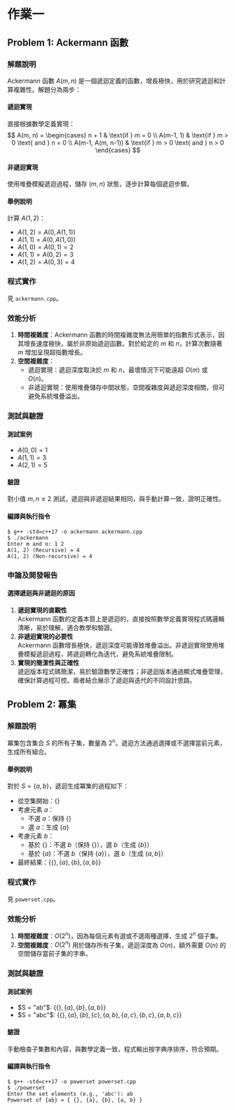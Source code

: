 # 作業一

## Problem 1: Ackermann 函數

### 解題說明

Ackermann 函數 $A(m, n)$ 是一個遞迴定義的函數，增長極快，用於研究遞迴和計算複雜性。解題分為兩步：

#### 遞迴實現
直接根據數學定義實現：
$$
A(m, n) =
\begin{cases} 
n + 1 & \text{if } m = 0 \\
A(m-1, 1) & \text{if } m > 0 \text{ and } n = 0 \\
A(m-1, A(m, n-1)) & \text{if } m > 0 \text{ and } n > 0 
\end{cases}
$$

#### 非遞迴實現
使用堆疊模擬遞迴過程，儲存 $(m, n)$ 狀態，逐步計算每個遞迴步驟。

#### 舉例說明
計算 $A(1, 2)$：
- $A(1, 2) = A(0, A(1, 1))$
- $A(1, 1) = A(0, A(1, 0))$
- $A(1, 0) = A(0, 1) = 2$
- $A(1, 1) = A(0, 2) = 3$
- $A(1, 2) = A(0, 3) = 4$

### 程式實作
見 `ackermann.cpp`。

### 效能分析
1. **時間複雜度**：Ackermann 函數的時間複雜度無法用簡單的指數形式表示，因其增長速度極快，屬於非原始遞迴函數。對於給定的 $m$ 和 $n$，計算次數隨著 $m$ 增加呈現超指數增長。
2. **空間複雜度**：
   - 遞迴實現：遞迴深度取決於 $m$ 和 $n$，最壞情況下可能遠超 $O(m)$ 或 $O(n)$。
   - 非遞迴實現：使用堆疊儲存中間狀態，空間複雜度與遞迴深度相關，但可避免系統堆疊溢出。

### 測試與驗證
#### 測試案例
- $A(0, 0) = 1$
- $A(1, 1) = 3$
- $A(2, 1) = 5$

#### 驗證
對小值 $m, n \leq 2$ 測試，遞迴與非遞迴結果相同，與手動計算一致，證明正確性。

#### 編譯與執行指令
```shell
$ g++ -std=c++17 -o ackermann ackermann.cpp
$ ./ackermann
Enter m and n: 1 2
A(1, 2) (Recursive) = 4
A(1, 2) (Non-recursive) = 4
```

### 申論及開發報告
#### 選擇遞迴與非遞迴的原因
1. **遞迴實現的直觀性**  
   Ackermann 函數的定義本質上是遞迴的，直接按照數學定義實現程式碼邏輯清晰，易於理解，適合教學和驗證。
2. **非遞迴實現的必要性**  
   Ackermann 函數增長極快，遞迴深度可能導致堆疊溢出。非遞迴實現使用堆疊模擬遞迴過程，將遞迴轉化為迭代，避免系統堆疊限制。
3. **實現的簡潔性與正確性**  
   遞迴版本程式碼簡潔，易於驗證數學正確性；非遞迴版本通過顯式堆疊管理，確保計算過程可控。兩者結合展示了遞迴與迭代的不同設計思路。

## Problem 2: 冪集

### 解題說明
冪集包含集合 $S$ 的所有子集，數量為 $2^n$。遞迴方法通過選擇或不選擇當前元素，生成所有組合。

#### 舉例說明
對於 $S = \{a, b\}$，遞迴生成冪集的過程如下：
- 從空集開始：$\{\}$
- 考慮元素 $a$：
  - 不選 $a$：保持 $\{\}$
  - 選 $a$：生成 $\{a\}$
- 考慮元素 $b$：
  - 基於 $\{\}$：不選 $b$（保持 $\{\}$），選 $b$（生成 $\{b\}$）
  - 基於 $\{a\}$：不選 $b$（保持 $\{a\}$），選 $b$（生成 $\{a, b\}$）
- 最終結果：$\{\{\}, \{a\}, \{b\}, \{a, b\}\}$

### 程式實作
見 `powerset.cpp`。

### 效能分析
1. **時間複雜度**：$O(2^n)$，因為每個元素有選或不選兩種選擇，生成 $2^n$ 個子集。
2. **空間複雜度**：$O(2^n)$ 用於儲存所有子集，遞迴深度為 $O(n)$，額外需要 $O(n)$ 的空間儲存當前子集的字串。

### 測試與驗證
#### 測試案例
- $S = "ab"$: $\{\{\}, \{a\}, \{b\}, \{a, b\}\}$
- $S = "abc"$: $\{\{\}, \{a\}, \{b\}, \{c\}, \{a, b\}, \{a, c\}, \{b, c\}, \{a, b, c\}\}$

#### 驗證
手動檢查子集數和內容，與數學定義一致，程式輸出按字典序排序，符合預期。

#### 編譯與執行指令
```shell
$ g++ -std=c++17 -o powerset powerset.cpp
$ ./powerset
Enter the set elements (e.g., 'abc'): ab
Powerset of {ab} = { {}, {a}, {b}, {a, b} }
```